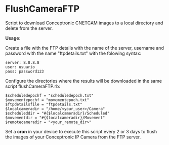FlushCameraFTP
==============

Script to download Conceptronic CNETCAM images to a local directory and delete from the server.

**Usage:**

Create a file with the FTP details with the name of the server, username and password with the name "ftpdetails.txt" 
with the folowing syntax:
```
server: 8.8.8.8
user: usuario
pass: password123
```

Configure the directories where the results will be downloaded in the same script flushCameraFTP.rb:

```
$scheduledepochf = "scheduledepoch.txt"
$movementepochf = "movementepoch.txt"
$ftpdetailsfile = "ftpdetails.txt"
$localcameradir = "/home/<your_user>/Camera"
$scheduleddir = "#{$localcameradir}/Scheduled"
$movementdir = "#{$localcameradir}/Movement"
$remotecameradir = "<your_remote_dir>"
```

Set a __cron__ in your device to execute this script every 2 or 3 days to flush the images of your Conceptronic IP Camera 
from the FTP server.
